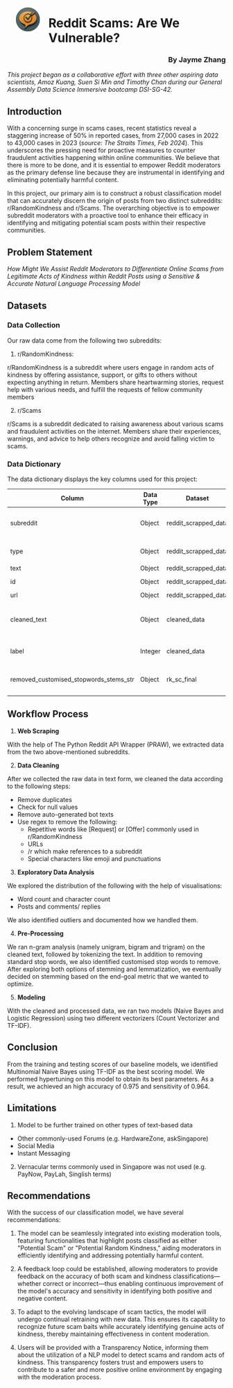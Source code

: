 <img src="images/reddit_scams_logo.png" style="float: left; margin: 20px; height: 55px">

# Reddit Scams: Are We Vulnerable?
<div style="text-align: right"> <H3> By Jayme Zhang </div>

*This project began as a collaborative effort with three other aspiring data scientists, Amoz Kuang, Suen Si Min and Timothy Chan during our General Assembly Data Science Immersive bootcamp DSI-SG-42.*


## Introduction

With a concerning surge in scams cases, recent statistics reveal a staggering increase of 50% in reported cases, from 27,000 cases in 2022 to 43,000 cases in 2023 (*source: The Straits Times, Feb 2024*). This underscores the pressing need for proactive measures to counter fraudulent activities happening within online communities. We believe that there is more to be done, and it is essential to empower Reddit moderators as the primary defense line because they are instrumental in identifying and eliminating potentially harmful content.

In this project, our primary aim is to construct a robust classification model that can accurately discern the origin of posts from two distinct subreddits: r/RandomKindness and r/Scams. The overarching objective is to empower subreddit moderators with a proactive tool to enhance their efficacy in identifying and mitigating potential scam posts within their respective communities.

## Problem Statement

*How Might We Assist Reddit Moderators to Differentiate Online Scams from Legitimate Acts of Kindness within Reddit Posts using a Sensitive & Accurate Natural Language Processing Model*

## Datasets

### Data Collection

Our raw data come from the following two subreddits:

1. r/RandomKindness:

r/RandomKindness is a subreddit where users engage in random acts of kindness by offering assistance, support, or gifts to others without expecting anything in return. Members share heartwarming stories, request help with various needs, and fulfill the requests of fellow community members

2. r/Scams

r/Scams is a subreddit dedicated to raising awareness about various scams and fraudulent activities on the internet. Members share their experiences, warnings, and advice to help others recognize and avoid falling victim to scams.

### Data Dictionary

The data dictionary displays the key columns used for this project:

| Column                                 | Data Type | Dataset              | Description                                                           |
|----------------------------------------|-----------|----------------------|-----------------------------------------------------------------------|
| subreddit                              | Object    | reddit_scrapped_data | The subreddit it belongs to: r/RandomKindness, r/Scams                |
| type                                   | Object    | reddit_scrapped_data | Type of entry: title, body, comment, reply                  |
| text                                   | Object    | reddit_scrapped_data | Text content                                                          |
| id                                     | Object    | reddit_scrapped_data | Unique identifier for the post                                        |
| url                                    | Object    | reddit_scrapped_data | URL of the post                                                       |
| cleaned_text                           | Object    | cleaned_data         | Text content after removal of repetitive words and special characters |
| label                                  | Integer   | cleaned_data         | 0: r/RandomKindness, 1: r/Scams                                       |
| removed_customised_stopwords_stems_str | Object    | rk_sc_final          | Text content after removal of stop words and stemming                 |

## Workflow Process

1. **Web Scraping**

With the help of The Python Reddit API Wrapper (PRAW), we extracted data from the two above-mentioned subreddits.

2. **Data Cleaning**

After we collected the raw data in text form, we cleaned the data according to the following steps:

- Remove duplicates
- Check for null values
- Remove auto-generated bot texts
- Use regex to remove the following:
  - Repetitive words like [Request] or [Offer] commonly used in r/RandomKindness
  - URLs
  - /r which make references to a subreddit
  - Special characters like emoji and punctuations

3. **Exploratory Data Analysis**

We explored the distribution of the following with the help of visualisations:

* Word count and character count
* Posts and comments/ replies

We also identified outliers and documented how we handled them.

4. **Pre-Processing**

We ran n-gram analysis (namely unigram, bigram and trigram) on the cleaned text, followed by tokenizing the text. In addition to removing standard stop words, we also identified customised stop words to remove. After exploring both options of stemming and lemmatization, we eventually decided on stemming based on the end-goal metric that we wanted to optimize.

5. **Modeling**

With the cleaned and processed data, we ran two models (Naive Bayes and Logistic Regression) using two different vectorizers (Count Vectorizer and TF-IDF).

## Conclusion

From the training and testing scores of our baseline models, we identified Multinomial Naive Bayes using TF-IDF as the best scoring model. We performed hypertuning on this model to obtain its best parameters. As a result, we achieved an high accuracy of 0.975 and sensitivity of 0.964.

## Limitations
1. Model to be further trained on other types of text-based data
  - Other commonly-used Forums (e.g. HardwareZone, askSingapore)
  - Social Media
  - Instant Messaging

2. Vernacular terms commonly used in Singapore was not used (e.g. PayNow, PayLah, Singlish terms)

## Recommendations
With the success of our classification model, we have several recommendations:

1. The model can be seamlessly integrated into
 existing moderation tools, featuring functionalities that highlight posts classified as either "Potential Scam" or "Potential Random Kindness," aiding moderators in efficiently identifying and addressing potentially harmful content.

2. A feedback loop could be established, allowing moderators to provide feedback on the accuracy of both scam and kindness classifications—whether correct or incorrect—thus enabling continuous improvement of the model's accuracy and sensitivity in identifying both positive and negative content.

3. To adapt to the evolving landscape of scam tactics, the model will undergo continual retraining with new data. This ensures its capability to recognize future scam baits while accurately identifying genuine acts of kindness, thereby maintaining effectiveness in content moderation.

4. Users will be provided with a Transparency Notice, informing them about the utilization of a NLP model to detect scams and random acts of kindness. This transparency fosters trust and empowers users to contribute to a safer and more positive online environment by engaging with the moderation process.







